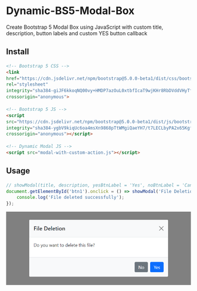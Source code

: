 # Dynamic-BS5-Modal-Box
Create Bootstrap 5 Modal Box using JavaScript with custom title, description, button labels and custom YES button callback

## Install
```html
<!-- Bootstrap 5 CSS -->
<link 
href="https://cdn.jsdelivr.net/npm/bootstrap@5.0.0-beta1/dist/css/bootstrap.min.css" 
rel="stylesheet"
integrity="sha384-giJF6kkoqNQ00vy+HMDP7azOuL0xtbfIcaT9wjKHr8RbDVddVHyTfAAsrekwKmP1" 
crossorigin="anonymous">

<!-- Bootstrap 5 JS -->
<script 
src="https://cdn.jsdelivr.net/npm/bootstrap@5.0.0-beta1/dist/js/bootstrap.bundle.min.js"
integrity="sha384-ygbV9kiqUc6oa4msXn9868pTtWMgiQaeYH7/t7LECLbyPA2x65Kgf80OJFdroafW"
crossorigin="anonymous"></script>

<!-- Dynamic Modal JS -->
<script src="modal-with-custom-action.js"></script>
```
## Usage
```js
// showModal(title, description, yesBtnLabel = 'Yes', noBtnLabel = 'Cancel', callbackAfterClickingYesBtn);
document.getElementById('btn1').onclick = () => showModal('File Deletion', 'Do you want to delete this file?', "Yes", "No", () => {
    console.log('File deleted successfully');
});
```
![screenshot](assets/screenshot.png)
